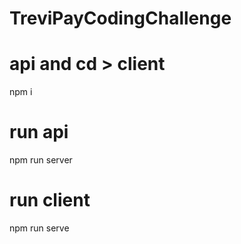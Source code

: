 # TreviPayCodingChallenge

# api and  cd > client
npm i

# run api
npm run server

# run client
npm run serve

